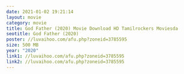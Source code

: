 ```yaml
---
date: 2021-01-02 19:21:14
layout: movie
category: movie
title: God Father (2020) Movie Download HD Tamilrockers Moviesda
seotitle: God Father (2020)
poster: //luvaihoo.com/afu.php?zoneid=3785595
size: 500 MB
year: "2020"
link1: //luvaihoo.com/afu.php?zoneid=3785595
link2: //luvaihoo.com/afu.php?zoneid=3785595
---
```

